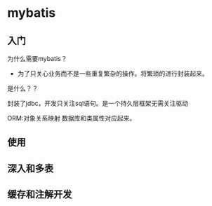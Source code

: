 # mybatis

## 入门

为什么需要mybatis？

- 为了只关心业务而不是一些重复繁杂的操作。将繁琐的进行封装起来。

是什么？？

封装了jdbc，开发只关注sql语句。是一个持久层框架无需关注驱动

ORM:对象关系映射   数据库和类属性对应起来。

## 使用

## 深入和多表

## 缓存和注解开发

